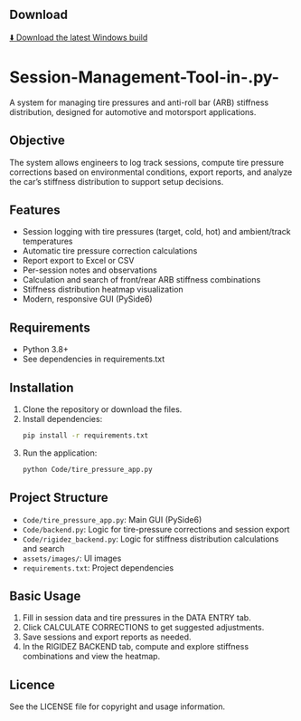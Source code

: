 ## Download
[⬇️ Download the latest Windows build](https://github.com/<usuario>/<repo>/releases/latest)

# Session-Management-Tool-in-.py-

A system for managing tire pressures and anti-roll bar (ARB) stiffness distribution, designed for automotive and motorsport applications.

## Objective
The system allows engineers to log track sessions, compute tire pressure corrections based on environmental conditions, export reports, and analyze the car’s stiffness distribution to support setup decisions.

## Features
- Session logging with tire pressures (target, cold, hot) and ambient/track temperatures
- Automatic tire pressure correction calculations
- Report export to Excel or CSV
- Per-session notes and observations
- Calculation and search of front/rear ARB stiffness combinations
- Stiffness distribution heatmap visualization
- Modern, responsive GUI (PySide6)

## Requirements
- Python 3.8+
- See dependencies in requirements.txt

## Installation
1. Clone the repository or download the files.
2. Install dependencies:
   ```sh
   pip install -r requirements.txt
   ```
3. Run the application:
   ```sh
   python Code/tire_pressure_app.py
   ```

## Project Structure
- `Code/tire_pressure_app.py`: Main GUI (PySide6)
- `Code/backend.py`: Logic for tire-pressure corrections and session export
- `Code/rigidez_backend.py`: Logic for stiffness distribution calculations and search
- `assets/images/`: UI images
- `requirements.txt`: Project dependencies

## Basic Usage
1. Fill in session data and tire pressures in the DATA ENTRY tab.
2. Click CALCULATE CORRECTIONS to get suggested adjustments.
3. Save sessions and export reports as needed.
4. In the RIGIDEZ BACKEND tab, compute and explore stiffness combinations and view the heatmap.

## Licence
See the LICENSE file for copyright and usage information.
